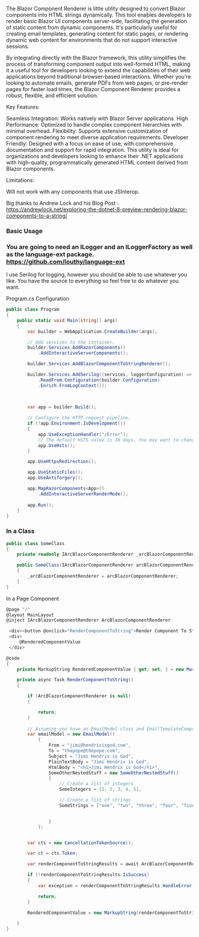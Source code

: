 The Blazor Component Renderer is little utility designed to convert Blazor components into HTML strings dynamically. This tool enables developers to render basic Blazor UI components server-side, facilitating the generation of static content from dynamic components. 
It's particularly useful for creating email templates, generating content for static pages, or rendering dynamic web content for environments that do not support interactive sessions.

By integrating directly with the Blazor framework, this utility simplifies the process of transforming component output into well-formed HTML, making it a useful tool for developers looking to extend the capabilities of their web applications beyond traditional browser-based interactions. 
Whether you're looking to automate emails, generate PDFs from web pages, or pre-render pages for faster load times, the Blazor Component Renderer provides a robust, flexible, and efficient solution.


Key Features:

Seamless Integration: Works natively with Blazor Server applications.
High Performance: Optimized to handle complex component hierarchies with minimal overhead.
Flexibility: Supports extensive customization of component rendering to meet diverse application requirements.
Developer Friendly: Designed with a focus on ease of use, with comprehensive documentation and support for rapid integration.
This utility is ideal for organizations and developers looking to enhance their .NET applications with high-quality, programmatically generated HTML content derived from Blazor components.


Limitations:

Will not work with any components that use JSInterop.


Big thanks to Andrew Lock and his Blog Post : https://andrewlock.net/exploring-the-dotnet-8-preview-rendering-blazor-components-to-a-string/


### Basic Usage


### You are going to need an ILogger and an ILoggerFactory as well as the language-ext package. https://github.com/louthy/language-ext

I use Serilog for logging, however you should be able to use whatever you like. You have the source to everything so feel free to do whatever you want.

Program.cs Configuration

```csharp
public class Program
{
    public static void Main(string[] args)
    {
        var builder = WebApplication.CreateBuilder(args);

        // Add services to the container.
        builder.Services.AddRazorComponents()
            .AddInteractiveServerComponents();

        builder.Services.AddBlazorComponentToStringRenderer();

        builder.Services.AddSerilog((services, loggerConfiguration) => loggerConfiguration
            .ReadFrom.Configuration(builder.Configuration)
            .Enrich.FromLogContext());
            
        

        var app = builder.Build();

        // Configure the HTTP request pipeline.
        if (!app.Environment.IsDevelopment())
        {
            app.UseExceptionHandler("/Error");
            // The default HSTS value is 30 days. You may want to change this for production scenarios, see https://aka.ms/aspnetcore-hsts.
            app.UseHsts();
        }

        app.UseHttpsRedirection();

        app.UseStaticFiles();
        app.UseAntiforgery();

        app.MapRazorComponents<App>()
            .AddInteractiveServerRenderMode();
        
        app.Run();
    }
}
```
### In a Class

```csharp
public class SomeClass
{
    private readonly IArcBlazorComponentRenderer _arcBlazorComponentRenderer;

    public SomeClass(IArcBlazorComponentRenderer arcBlazorComponentRenderer)
    {
        _arcBlazorComponentRenderer = arcBlazorComponentRenderer;
    }
}
```

In a Page Component

```csharp
@page "/"
@layout MainLayout
@inject IArcBlazorComponentRenderer ArcBlazorComponentRenderer

 <div><button @onclick="RenderComponentToString">Render Component To String</button></div>
 <div>
     @RenderedComponentValue
 </div>

@code
{
    private MarkupString RenderedComponentValue { get; set; } = new MarkupString();

    private async Task RenderComponentToString()
    {

        if (ArcBlazorComponentRenderer is null)
        {

            return;
        }
        
        // Assuming you have an EmailModel class and EmailTemplateComponent component
        var emailModel = new EmailModel()
            {
                From = "jimi@hendrixisgod.com",
                To = "thepope@thepope.com",
                Subject = "Jimi Hendrix is God",
                PlainTextBody = "Jimi Hendrix is God",
                HtmlBody = "<h1>Jimi Hendrix is God</h1>",
                SomeOtherNestedStuff = new SomeOtherNestedStuff()
                {
                    // Create a list of integers
                    SomeIntegers = [1, 2, 3, 4, 5],

                    // Create a list of strings
                    SomeStrings = ["one", "two", "three", "four", "five"],


                }
            };


        var cts = new CancellationTokenSource();

        var ct = cts.Token;

        var renderComponentToStringResults = await ArcBlazorComponentRenderer.RenderComponentToString<EmailModel, EmailTemplateComponent>(emailModel, ct);

        if (!renderComponentToStringResults.IsSuccess)
        {
            var exception = renderComponentToStringResults.HandleError(error => error);

            return;
        }

        RenderedComponentValue = new MarkupString(renderComponentToStringResults.HandleSuccess(success => success) ?? string.Empty);

    }
}

```



